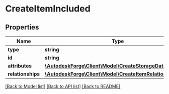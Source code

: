 # CreateItemIncluded

## Properties
Name | Type | Description | Notes
------------ | ------------- | ------------- | -------------
**type** | **string** |  | 
**id** | **string** |  | 
**attributes** | [**\AutodeskForge\Client\Model\CreateStorageDataAttributes**](CreateStorageDataAttributes.md) |  | [optional] 
**relationships** | [**\AutodeskForge\Client\Model\CreateItemRelationships**](CreateItemRelationships.md) |  | [optional] 

[[Back to Model list]](../README.md#documentation-for-models) [[Back to API list]](../README.md#documentation-for-api-endpoints) [[Back to README]](../README.md)


